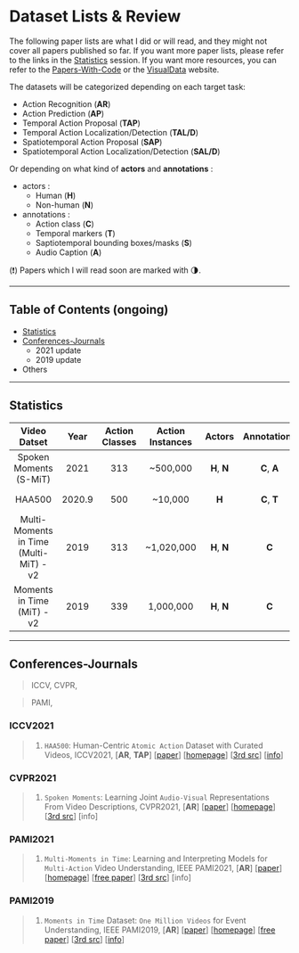 # Dataset Lists & Review 

The following paper lists are what I did or will read, and they might not cover all papers published so far. If you want more paper lists, please refer to the links in the [Statistics](#Statistics) session. If you want more resources, you can refer to the [Papers-With-Code](https://paperswithcode.com/datasets?q=action&v=lst&o=match) or the [VisualData](https://visualdata.io/discovery) website. 

The datasets will be categorized depending on each target task: 

* Action Recognition (**AR**)
* Action Prediction (**AP**)
* Temporal Action Proposal (**TAP**)
* Temporal Action Localization/Detection (**TAL/D**)
* Spatiotemporal Action Proposal (**SAP**)
* Spatiotemporal Action Localization/Detection (**SAL/D**)



Or depending on what kind of **actors** and **annotations** :

- actors : 
  - Human (**H**)
  - Non-human (**N**)
- annotations : 
  - Action class (**C**)
  - Temporal markers (**T**)
  - Saptiotemporal bounding boxes/masks (**S**)
  - Audio Caption (**A**)



(:exclamation:) Papers which I will read soon are marked with  :last_quarter_moon:. 

---

## Table of Contents (ongoing)

* [Statistics](#Statistics) 
* [Conferences-Journals](#Conferences-Journals ) 
  * 2021 update 
  * 2019 update
* Others 

---

## Statistics 

| Video Datset | Year | Action Classes | Action Instances | Actors | Annotations | Theme/Purpose |
|:-:           |:-:   |:-:|:-:|:-:|:-:|:-:           |
| Spoken Moments (S-MiT) | 2021 | 313 | ~500,000 | **H**, **N** | **C**, **A** | joint audio-visual |
| HAA500 | 2020.9 | 500 | ~10,000 | **H** | **C**, **T** | course-grained atomic actions |
| Multi-Moments in Time (Multi-MiT) - v2 | 2019 | 313 | ~1,020,000 | **H**, **N** | **C** | multi-label, extends MiT |
| Moments in Time (MiT) - v2 | 2019 | 339 | 1,000,000 | **H**, **N** | **C** | intra-class variation, web videos |



---

## Conferences-Journals 

>  ICCV, CVPR, 

> PAMI, 



### ICCV2021

> 1. ```HAA500```: Human-Centric ```Atomic Action``` Dataset with Curated Videos, ICCV2021, [**AR**, **TAP**] [[paper](https://openaccess.thecvf.com/content/ICCV2021/papers/Chung_HAA500_Human-Centric_Atomic_Action_Dataset_With_Curated_Videos_ICCV_2021_paper.pdf)] [[homepage](https://www.cse.ust.hk/haa/)] [[3rd src](https://paperswithcode.com/paper/haa500-human-centric-atomic-action-dataset)] [[info](https://paperswithcode.com/dataset/haa500)] 



### CVPR2021

> 1. ```Spoken Moments```: Learning Joint ```Audio-Visual``` Representations From Video Descriptions, CVPR2021, [**AR**] [[paper](https://openaccess.thecvf.com/content/CVPR2021/html/Monfort_Spoken_Moments_Learning_Joint_Audio-Visual_Representations_From_Video_Descriptions_CVPR_2021_paper.html)] [[homepage](http://moments.csail.mit.edu/)] [[3rd src](https://paperswithcode.com/paper/spoken-moments-learning-joint-audio-visual)] [info]



### PAMI2021

> 1. ```Multi-Moments in Time```: Learning and Interpreting Models for ```Multi-Action``` Video Understanding, IEEE PAMI2021, [**AR**] [[paper](https://ieeexplore.ieee.org/abstract/document/9609554?casa_token=O24AhVQ-h_wAAAAA:62O8a9r2QMVDR3jbuWznk15jJFaojjDfXQEa1QuqzZyuaaEVSg_rqnjjh9tUe5zwWn3a1LtssVA)] [[homepage](http://moments.csail.mit.edu/)] [[free paper](https://arxiv.org/pdf/1911.00232.pdf)] [[3rd src](https://paperswithcode.com/paper/multi-moments-in-time-learning-and)] [info]



### PAMI2019

> 1. ```Moments in Time``` Dataset: ```One Million Videos``` for Event Understanding, IEEE PAMI2019, [**AR**] [[paper](https://ieeexplore.ieee.org/abstract/document/8651343?casa_token=WH9EuHBydqAAAAAA:MZvy3WTceUuqx6kSltyqpcako4J8w8Ih_vLg4DsUCSBJ4Wsy07ZWK3jt-GLwpDRAxLd2G1eFtXE)] [[homepage](http://moments.csail.mit.edu/)] [[free paper](http://moments.csail.mit.edu/TPAMI.2019.2901464.pdf)] [[3rd src](https://paperswithcode.com/paper/moments-in-time-dataset-one-million-videos)] [[info](https://paperswithcode.com/dataset/moments-in-time)] 

